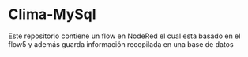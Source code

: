 # Clima-MySql
Este repositorio contiene un flow en NodeRed el cual esta basado en el flow5 y además guarda información recopilada en una base de datos
